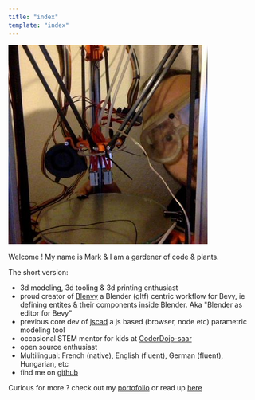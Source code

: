 ```yaml
---
title: "index"
template: "index"
---
```



![peek-a-printer](/assets/img/mememe.jpg "peek-a-printer")

Welcome !
My name is Mark & I am a gardener of code & plants.

The short version: 
* 3d modeling, 3d tooling & 3d printing enthusiast 
* proud creator of [Blenvy](https://github.com/kaosat-dev/Blenvy) a Blender (gltf) centric workflow for Bevy, ie defining entites & their components
inside Blender. Aka "Blender as editor for Bevy"
* previous core dev of [jscad](https://openjscad.org/) a js based (browser, node etc) parametric modeling tool
* occasional STEM mentor for kids at [CoderDojo-saar](http://coderdojo-saar.de/)
* open source enthusiast
* Multilingual: French (native), English (fluent), German (fluent), Hungarian, etc
* find me on [github](https://github.com/kaosat-dev)

Curious for more ? check out my [portofolio](/pages/portfolio) or read up [here](/pages/about)